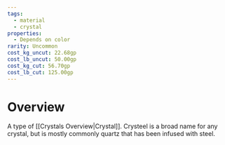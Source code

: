 ```yaml
---
tags:
  - material
  - crystal
properties:
  - Depends on color
rarity: Uncommon
cost_kg_uncut: 22.68gp
cost_lb_uncut: 50.00gp
cost_kg_cut: 56.70gp
cost_lb_cut: 125.00gp
---
```

# Overview
A type of [[Crystals Overview|Crystal]]. Crysteel is a broad name for any crystal, but is mostly commonly quartz that has been infused with steel.